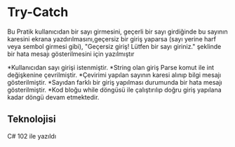 # Try-Catch
Bu Pratik kullanıcıdan bir sayı girmesini, geçerli bir sayı girdiğinde bu sayının karesini ekrana yazdırılmasını,geçersiz bir giriş yaparsa (sayı yerine harf veya sembol girmesi gibi), "Geçersiz giriş! Lütfen bir sayı giriniz." şeklinde bir hata mesajı gösterilmesini için yazılmıştır

*Kullanıcıdan sayı girişi istenmiştir.
*String olan giriş Parse komut ile int değişkenine çevrilmiştir.
*Çevirimi yapılan sayının karesi alınıp bilgi mesajı gösterilmiştir.
*Sayıdan farklı bir giriş yapılması durumunda bir hata mesajı gösterilmiştir.
*Kod bloğu while döngüsü ile çalıştırılıp doğru giriş yapılana kadar döngü devam etmektedir.

## Teknolojisi

C# 102 ile yazıldı
